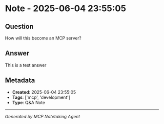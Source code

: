 # Note - 2025-06-04 23:55:05

## Question
How will this become an MCP server?

## Answer  
This is a test answer

## Metadata
- **Created**: 2025-06-04 23:55:05
- **Tags**: ['mcp', 'development']
- **Type**: Q&A Note

---
*Generated by MCP Notetaking Agent*
